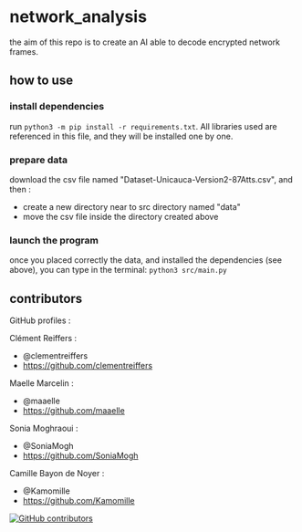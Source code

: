 # network_analysis

the aim of this repo is to create an AI able to decode encrypted network frames.


## how to use 

### install dependencies

run `python3 -m pip install -r requirements.txt`. All libraries used are referenced 
in this file, and they will be installed one by one.

### prepare data

download the csv file named "Dataset-Unicauca-Version2-87Atts.csv", and then :
-   create a new directory near to src directory named "data"
-   move the csv file inside the directory created above 

### launch the program

once you placed correctly the data, and installed the dependencies (see above), you can type in the terminal:
`python3 src/main.py`

## contributors

GitHub profiles :

Clément Reiffers : 

- @clementreiffers
- <https://github.com/clementreiffers>


Maelle Marcelin :

- @maaelle
- <https://github.com/maaelle>


Sonia Moghraoui :

- @SoniaMogh
- <https://github.com/SoniaMogh>


Camille Bayon de Noyer :

- @Kamomille
- <https://github.com/Kamomille>

[![GitHub contributors](https://contrib.rocks/image?repo=clementreiffers/network_analysis)](https://github.com/clementreiffers/network_analysis/graphs/contributors) 